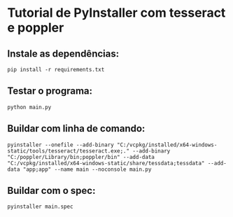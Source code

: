 # Tutorial de PyInstaller com tesseract e poppler

## Instale as dependências:
```
pip install -r requirements.txt
```

## Testar o programa:
```
python main.py
```

## Buildar com linha de comando:
```
pyinstaller --onefile --add-binary "C:/vcpkg/installed/x64-windows-static/tools/tesseract/tesseract.exe;." --add-binary "C:/poppler/Library/bin;poppler/bin" --add-data "C:/vcpkg/installed/x64-windows-static/share/tessdata;tessdata" --add-data "app;app" --name main --noconsole main.py
```

## Buildar com o spec:
```
pyinstaller main.spec
```
